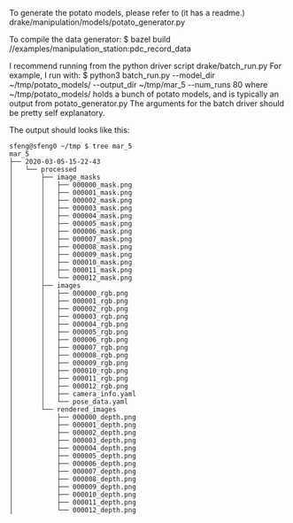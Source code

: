 To generate the potato models, please refer to (it has a readme.)
drake/manipulation/models/potato_generator.py

To compile the data generator:
$ bazel build //examples/manipulation_station:pdc_record_data

I recommend running from the python driver script drake/batch_run.py
For example, I run with:
$ python3 batch_run.py --model_dir ~/tmp/potato_models/ --output_dir ~/tmp/mar_5 --num_runs 80
where ~/tmp/potato_models/ holds a bunch of potato models, and is typically an 
output from potato_generator.py
The arguments for the batch driver should be pretty self explanatory. 

The output should looks like this:
```
sfeng@sfeng0 ~/tmp $ tree mar_5
mar_5
├── 2020-03-05-15-22-43
│   └── processed
│       ├── image_masks
│       │   ├── 000000_mask.png
│       │   ├── 000001_mask.png
│       │   ├── 000002_mask.png
│       │   ├── 000003_mask.png
│       │   ├── 000004_mask.png
│       │   ├── 000005_mask.png
│       │   ├── 000006_mask.png
│       │   ├── 000007_mask.png
│       │   ├── 000008_mask.png
│       │   ├── 000009_mask.png
│       │   ├── 000010_mask.png
│       │   ├── 000011_mask.png
│       │   └── 000012_mask.png
│       ├── images
│       │   ├── 000000_rgb.png
│       │   ├── 000001_rgb.png
│       │   ├── 000002_rgb.png
│       │   ├── 000003_rgb.png
│       │   ├── 000004_rgb.png
│       │   ├── 000005_rgb.png
│       │   ├── 000006_rgb.png
│       │   ├── 000007_rgb.png
│       │   ├── 000008_rgb.png
│       │   ├── 000009_rgb.png
│       │   ├── 000010_rgb.png
│       │   ├── 000011_rgb.png
│       │   ├── 000012_rgb.png
│       │   ├── camera_info.yaml
│       │   └── pose_data.yaml
│       └── rendered_images
│           ├── 000000_depth.png
│           ├── 000001_depth.png
│           ├── 000002_depth.png
│           ├── 000003_depth.png
│           ├── 000004_depth.png
│           ├── 000005_depth.png
│           ├── 000006_depth.png
│           ├── 000007_depth.png
│           ├── 000008_depth.png
│           ├── 000009_depth.png
│           ├── 000010_depth.png
│           ├── 000011_depth.png
│           └── 000012_depth.png
```

